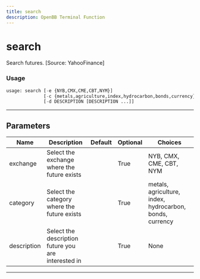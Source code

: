 ```yaml
---
title: search
description: OpenBB Terminal Function
---
```


# search

Search futures. [Source: YahooFinance]

### Usage

```python
usage: search [-e {NYB,CMX,CME,CBT,NYM}]
              [-c {metals,agriculture,index,hydrocarbon,bonds,currency}]
              [-d DESCRIPTION [DESCRIPTION ...]]
```

---

## Parameters

| Name | Description | Default | Optional | Choices |
| ---- | ----------- | ------- | -------- | ------- |
| exchange | Select the exchange where the future exists |  | True | NYB, CMX, CME, CBT, NYM |
| category | Select the category where the future exists |  | True | metals, agriculture, index, hydrocarbon, bonds, currency |
| description | Select the description future you are interested in |  | True | None |
---

